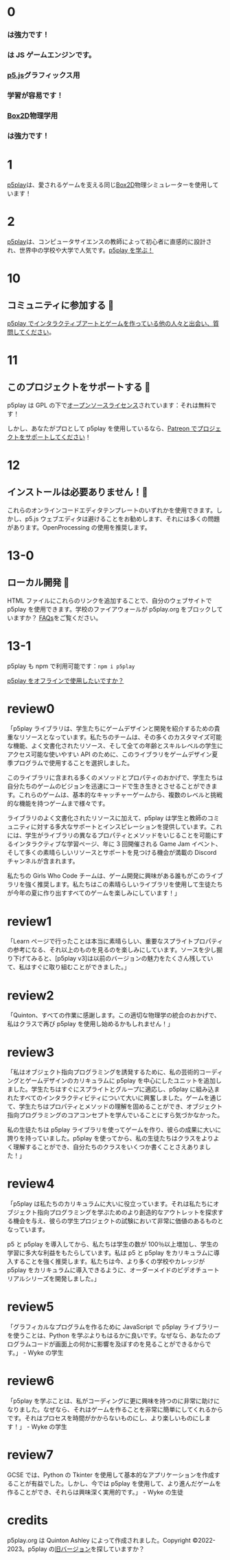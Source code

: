 # 0

### は強力です！

### は JS ゲームエンジンです。

### [p5.js](http://p5js.org/)グラフィックス用

### 学習が容易です！

### [Box2D](https://piqnt.com/planck.js/)物理学用

### は強力です！

# 1

[p5play](https://github.com/quinton-ashley/p5play)は、愛されるゲームを支える同じ[Box2D](https://piqnt.com/planck.js/)物理シミュレーターを使用しています！

# 2

[p5play](https://github.com/quinton-ashley/p5play)は、コンピュータサイエンスの教師によって初心者に直感的に設計され、世界中の学校や大学で人気です。[p5play を学ぶ！](learn/sprite.html)

# 10

## コミュニティに参加する 👾

[p5play でインタラクティブアートとゲームを作っている他の人々と出会い、質問してください](https://discord.gg/3UTbqUgmPF)。

# 11

## このプロジェクトをサポートする 🤝

p5play は GPL の下で[オープンソースライセンス](https://github.com/quinton-ashley/p5play-web/blob/main/LICENSING.md)されています：それは無料です！

しかし、あなたがプロとして p5play を使用しているなら、[Patreon でプロジェクトをサポートしてください](https://www.patreon.com/p5play)！

# 12

## インストールは必要ありません！🤩

これらのオンラインコードエディタテンプレートのいずれかを使用できます。しかし、p5.js ウェブエディタは避けることをお勧めします、それには多くの問題があります。OpenProcessing の使用を推奨します。

# 13-0

## ローカル開発 🔨

HTML ファイルにこれらのリンクを追加することで、自分のウェブサイトで p5play を使用できます。学校のファイアウォールが p5play.org をブロックしていますか？ [FAQs](https://github.com/quinton-ashley/p5play/wiki/FAQ#school-firewall-blocking-p5playorg)をご覧ください。

# 13-1

p5play も npm で利用可能です：`npm i p5play`

[p5play をオフラインで使用したいですか？](https://github.com/quinton-ashley/p5play/wiki/Get-Started)

# review0

「p5play ライブラリは、学生たちにゲームデザインと開発を紹介するための貴重なリソースとなっています。私たちのチームは、その多くのカスタマイズ可能な機能、よく文書化されたリソース、そして全ての年齢とスキルレベルの学生にアクセス可能な使いやすい API のために、このライブラリをゲームデザイン夏季プログラムで使用することを選択しました。

このライブラリに含まれる多くのメソッドとプロパティのおかげで、学生たちは自分たちのゲームのビジョンを迅速にコードで生き生きとさせることができます。これらのゲームは、基本的なキャッチャーゲームから、複数のレベルと挑戦的な機能を持つゲームまで様々です。

ライブラリのよく文書化されたリソースに加えて、p5play は学生と教師のコミュニティに対する多大なサポートとインスピレーションを提供しています。これには、学生がライブラリの異なるプロパティとメソッドをいじることを可能にするインタラクティブな学習ページ、年に 3 回開催される Game Jam イベント、そして多くの素晴らしいリソースとサポートを見つける機会が満載の Discord チャンネルが含まれます。

私たちの Girls Who Code チームは、ゲーム開発に興味がある誰もがこのライブラリを強く推奨します。私たちはこの素晴らしいライブラリを使用して生徒たちが今年の夏に作り出すすべてのゲームを楽しみにしています！」

# review1

「Learn ページで行ったことは本当に素晴らしい、重要なスプライトプロパティの参考になる、それ以上のものを見るのを楽しみにしています。ソースを少し掘り下げてみると、[p5play v3]は以前のバージョンの魅力をたくさん残していて、私はすぐに取り組むことができました。」

# review2

「Quinton、すべての作業に感謝します。この適切な物理学の統合のおかげで、私はクラスで再び p5play を使用し始めるかもしれません！」

# review3

「私はオブジェクト指向プログラミングを誘発するために、私の芸術的コーディングとゲームデザインのカリキュラムに p5play を中心にしたユニットを追加しました。学生たちはすぐにスプライトとグループに適応し、p5play に組み込まれたすべてのインタラクティビティについて大いに興奮しました。ゲームを通じて、学生たちはプロパティとメソッドの理解を固めることができ、オブジェクト指向プログラミングのコアコンセプトを学んでいることにすら気づかなかった。

私の生徒たちは p5play ライブラリを使ってゲームを作り、彼らの成果に大いに誇りを持っていました。p5play を使ってから、私の生徒たちはクラスをよりよく理解することができ、自分たちのクラスをいくつか書くことさえありました！」

# review4

「p5play は私たちのカリキュラムに大いに役立っています。それは私たちにオブジェクト指向プログラミングを学ぶためのより創造的なアウトレットを探求する機会を与え、彼らの学生プロジェクトの試験において非常に価値のあるものとなっています。

p5 と p5play を導入してから、私たちは学生の数が 100％以上増加し、学生の学習に多大な利益をもたらしています。私は p5 と p5play をカリキュラムに導入することを強く推奨します。私たちは今、より多くの学校やカレッジが p5play をカリキュラムに導入できるように、オーダーメイドのビデオチュートリアルシリーズを開発しました。」

# review5

「グラフィカルなプログラムを作るために JavaScript で p5play ライブラリーを使うことは、Python を学ぶよりもはるかに良いです。なぜなら、あなたのプログラムコードが画面上の何かに影響を及ぼすのを見ることができるからです。」 - Wyke の学生

# review6

「p5play を学ぶことは、私がコーディングに更に興味を持つのに非常に助けになりました。なぜなら、それはゲームを作ることを非常に簡単にしてくれるからです。それはプロセスを時間がかからないものにし、より楽しいものにします！」 - Wyke の学生

# review7

GCSE では、Python の Tkinter を使用して基本的なアプリケーションを作成することが有益でした。しかし、今では p5play を使用して、より進んだゲームを作ることができ、それらは興味深く実用的です。」 - Wyke の生徒

# credits

p5play.org は Quinton Ashley によって作成されました。Copyright ©2022-2023。p5play の[旧バージョン](https://quinton-ashley.github.io/p5play-web-archive/v2)を探していますか？
